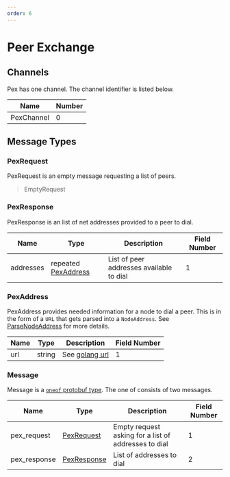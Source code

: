 ```yaml
---
order: 6
---
```


# Peer Exchange

## Channels

Pex has one channel. The channel identifier is listed below.

| Name       | Number |
|------------|--------|
| PexChannel | 0      |

## Message Types

### PexRequest

PexRequest is an empty message requesting a list of peers.

> EmptyRequest

### PexResponse

PexResponse is an list of net addresses provided to a peer to dial.

| Name  | Type                               | Description                              | Field Number |
|-------|------------------------------------|------------------------------------------|--------------|
| addresses | repeated [PexAddress](#PexAddress) | List of peer addresses available to dial | 1            |

### PexAddress

PexAddress provides needed information for a node to dial a peer. This is in the form of a `URL` that gets parsed
into a `NodeAddress`. See [ParseNodeAddress](https://github.com/tendermint/tendermint/blob/f2a8f5e054cf99ebe246818bb6d71f41f9a30faa/internal/p2p/address.go#L43) for more details.

| Name | Type   | Description      | Field Number |
|------|--------|------------------|--------------|
| url   | string | See [golang url](https://golang.org/pkg/net/url/#URL) | 1            |

### Message

Message is a [`oneof` protobuf type](https://developers.google.com/protocol-buffers/docs/proto#oneof). The one of consists of two messages.

| Name         | Type                      | Description                                          | Field Number |
|--------------|---------------------------|------------------------------------------------------|--------------|
| pex_request  | [PexRequest](#PexRequest) | Empty request asking for a list of addresses to dial | 1            |
| pex_response | [PexResponse](#PexResponse)  | List of addresses to dial                            | 2            |
